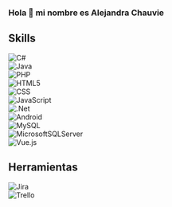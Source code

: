 ### Hola 👋 mi nombre es Alejandra Chauvie

<!--
**alejandrachauvie/alejandrachauvie** is a ✨ _special_ ✨ repository because its `README.md` (this file) appears on your GitHub profile.

Here are some ideas to get you started:

- 🔭 I’m currently working on ...
- 🌱 I’m currently learning ...
- 👯 I’m looking to collaborate on ...
- 🤔 I’m looking for help with ...
- 💬 Ask me about ...
- 📫 How to reach me: ...
- 😄 Pronouns: ...
- ⚡ Fun fact: ...
-->

## Skills
![C#](https://img.shields.io/badge/C%23-239120?style=for-the-badge&logo=c-sharp&logoColor=white)<br>
![Java](https://img.shields.io/badge/Java-ED8B00?style=for-the-badge&logo=java&logoColor=white)<br>
![PHP](https://img.shields.io/badge/PHP-777BB4?style=for-the-badge&logo=php&logoColor=white)<br>
![HTML5](https://img.shields.io/badge/HTML-239120?style=for-the-badge&logo=html5&logoColor=white)<br>
![CSS]( https://img.shields.io/badge/CSS3-1572B6?style=for-the-badge&logo=css3&logoColor=white)<br>
![JavaScript](https://img.shields.io/badge/JavaScript-F7DF1E?style=for-the-badge&logo=javascript&logoColor=black)<br>
![.Net](https://img.shields.io/badge/.NET-5C2D91?style=for-the-badge&logo=.net&logoColor=white)<br>
![Android](https://img.shields.io/badge/Android-3DDC84?style=for-the-badge&logo=android&logoColor=white)<br>
![MySQL](https://img.shields.io/badge/mysql-4479A1.svg?style=for-the-badge&logo=mysql&logoColor=white)<br>
![MicrosoftSQLServer](https://img.shields.io/badge/Microsoft%20SQL%20Server-CC2927?style=for-the-badge&logo=microsoft%20sql%20server&logoColor=white)<br>
![Vue.js](https://img.shields.io/badge/vuejs-%2335495e.svg?style=for-the-badge&logo=vuedotjs&logoColor=%234FC08D)<br>


## Herramientas 
![Jira](https://img.shields.io/badge/jira-%230A0FFF.svg?style=for-the-badge&logo=jira&logoColor=white)<br>
![Trello](https://img.shields.io/badge/Trello-%23026AA7.svg?style=for-the-badge&logo=Trello&logoColor=white)<br>









